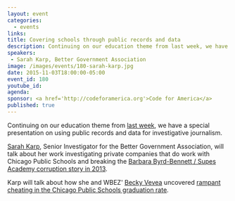 ```yaml
---
layout: event
categories: 
  - events
links:
title: Covering schools through public records and data
description: Continuing on our education theme from last week, we have a special presentation on using public records and data for investigative journalism. Sarah Karp, Senior Investigator for the Better Government Association, will talk about her work investigating private companies that do work with Chicago Public Schools and breaking the Barbara Byrd-Bennett / Supes Academy corruption story in 2013.
speakers:
 - Sarah Karp, Better Government Association
image: /images/events/180-sarah-karp.jpg
date: 2015-11-03T18:00:00-05:00
event_id: 180
youtube_id: 
agenda: 
sponsor: <a href='http://codeforamerica.org'>Code for America</a>
published: true
---
```


Continuing on our education theme from [last week](/events/2015/10/27/your-cps.html), we have a special presentation on using public records and data for investigative journalism.

[Sarah Karp](https://twitter.com/sskedreporter), Senior Investigator for the Better Government Association, will talk about her work investigating private companies that do work with Chicago Public Schools and breaking the [Barbara Byrd-Bennett / Supes Academy corruption story in 2013](http://catalyst-chicago.org/2013/07/20-million-no-bid-contract-raises-questions-about-supes-academy/). 

Karp will talk about how she and WBEZ' [Becky Vevea](https://twitter.com/beckyvevea) uncovered [rampant cheating in the Chicago Public Schools graduation rate](http://www.wbez.org/news/emanuel-touts-bogus-graduation-rate-112163).